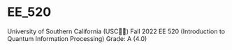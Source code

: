 # EE_520
University of Southern California (USC✌🏼) Fall 2022 EE 520 (Introduction to Quantum Information Processing) Grade: A (4.0)
